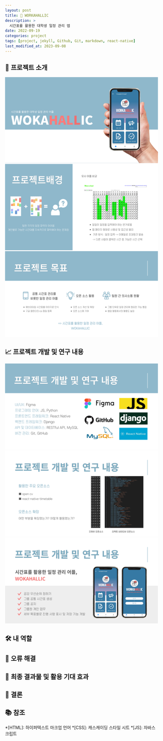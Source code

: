 ```yaml
---
layout: post
title: 📱 WORKAHALLIC
description: >
  시간표를 활용한 대학생 일정 관리 앱
date: 2022-09-19
categories: project
tags: [project, jekyll, Github, Git, markdown, react-native]
last_modified_at: 2023-09-08
---
```


## 🌟 프로젝트 소개
![프로젝트](../../assets/WORKAHALLIC/project.png "프로젝트")
![프로젝트 배경](../../assets/WORKAHALLIC/project_background.png "프로젝트 배경")
![프로젝트 목표](../../assets/WORKAHALLIC/project_goal.png "프로젝트 목표")
<span style="color: grey;"></span>

## 📈 프로젝트 개발 및 연구 내용
![프로젝트 개발 및 연구 내용(1)](../../assets/WORKAHALLIC/project_task1.png "연구 내용(1)")
![프로젝트 개발 및 연구 내용(2)](../../assets/WORKAHALLIC/project_task2.png "연구 내용(2)")
![프로젝트 개발 및 연구 내용(3)](../../assets/WORKAHALLIC/project_task3.png "연구 내용(3)")
<span style="color: grey;"></span>

## 🛠 내 역할
<span style="color: grey;"></span>

## 🐞 오류 해결
<span style="color: grey;"></span>

## 🎉 최종 결과물 및 활용 기대 효과
<span style="color: grey;"></span>

## 📜 결론
<span style="color: grey;"></span>

## 📚 참조
<span style="color: grey;"></span>

*[HTML]: 하이퍼텍스트 마크업 언어
*[CSS]: 캐스캐이딩 스타일 시트
*[JS]: 자바스크립트